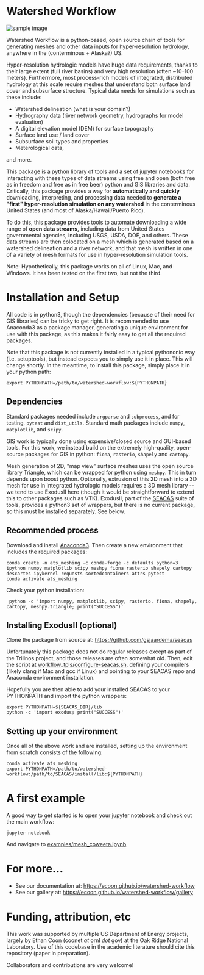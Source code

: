 Watershed Workflow
===================

![sample image](https://github.com/ecoon/watershed-workflow/raw/master/data/images/watershed_workflow.png "Example output of the Coweeta Hydrologic Lab watersheds across scales.")


Watershed Workflow is a python-based, open source chain of tools for generating meshes and other data inputs for hyper-resolution hydrology, anywhere in the (conterminous + Alaska?) US.  

Hyper-resolution hydrologic models have huge data requirements, thanks to their large extent (full river basins) and very high resolution (often ~10-100 meters).  Furthermore, most process-rich models of integrated, distributed hydrology at this scale require meshes that understand both surface land cover and subsurface structure.  Typical data needs for simulations such as these include:

* Watershed delineation (what is your domain?)
* Hydrography data (river network geometry, hydrographs for model evaluation)
* A digital elevation model (DEM) for surface topography
* Surface land use / land cover
* Subsurface soil types and properties
* Meterological data,

and more.

This package is a python library of tools and a set of jupyter notebooks for interacting with these types of data streams using free and open (both free as in freedom and free as in free beer) python and GIS libraries and data.  Critically, this package provides a way for **automatically and quickly** downloading, interpreting, and processing data needed to **generate a "first" hyper-resolution simulation on any watershed** in the conterminous United States (and most of Alaska/Hawaii/Puerto Rico).

To do this, this package provides tools to automate downloading a wide range of **open data streams,** including data from United States governmental agencies, including USGS, USDA, DOE, and others.  These data streams are then colocated on a mesh which is generated based on a watershed delineation and a river network, and that mesh is written in one of a variety of mesh formats for use in hyper-resolution simulation tools.

Note: Hypothetically, this package works on all of Linux, Mac, and Windows.  It has been tested on the first two, but not the third.


Installation and Setup
========================
All code is in python3, though the dependencies (because of their need for GIS libraries) can be tricky to get right.  It is recommended to use Anaconda3 as a package manager, generating a unique environment for use with this package, as this makes it fairly easy to get all the required packages.

Note that this package is not currently installed in a typical pythononic way (i.e. setuptools), but instead expects you to simply use it in place.  This will change shortly.  In the meantime, to install this package, simply place it in your python path:

    export PYTHONPATH=/path/to/watershed-workflow:${PYTHONPATH}

Dependencies
------------

Standard packages needed include `argparse` and `subprocess`, and for testing, `pytest` and `dist_utils`. 
 Standard math packages include `numpy`, `matplotlib`, and `scipy`.

GIS work is typically done using expensive/closed source and GUI-based tools.  For this work, we instead build on the extremely high-quality, open-source packages for GIS in python: `fiona`, `rasterio`, `shapely` and `cartopy`.

Mesh generation of 2D, "map view" surface meshes uses the open source library Triangle, which can be wrapped for python using `meshpy`.  This in turn depends upon boost python.  Optionally, extrusion of this 2D mesh into a 3D mesh for use in integrated hydrologic models requires a 3D mesh library -- we tend to use ExodusII here (though it would be straightforward to extend this to other packages such as VTK).  ExodusII, part of the [SEACAS](https://github.com/gsjaardema/seacas) suite of tools, provides a python3 set of wrappers, but there is no current package, so this must be installed separately.  See below.

Recommended process
--------------------

Download and install [Anaconda3](https://www.anaconda.com/distribution/).  Then create a new environment that includes the required packages:

    conda create -n ats_meshing -c conda-forge -c defaults python=3 ipython numpy matplotlib scipy meshpy fiona rasterio shapely cartopy descartes ipykernel requests sortedcontainers attrs pytest
    conda activate ats_meshing


Check your python installation:

     python -c 'import numpy, matplotlib, scipy, rasterio, fiona, shapely, cartopy, meshpy.triangle; print("SUCCESS")'

Installing ExodusII (optional)
------------------------------

Clone the package from source at: https://github.com/gsjaardema/seacas

Unfortunately this package does not do regular releases except as part of the Trilinos project, and those releases are often somewhat old.  Then, edit the script at [workflow_tpls/configure-seacas.sh](../master/workflow_tpls/configure-seacas.sh), defining your compilers (likely clang if Mac and gcc if Linux) and pointing to your SEACAS repo and Anaconda environment installation.

Hopefully you are then able to add your installed SEACAS to your PYTHONPATH and import the python wrappers:

    export PYTHONPATH=${SEACAS_DIR}/lib
    python -c 'import exodus; print("SUCCESS")'

Setting up your environment
---------------------------

Once all of the above work and are installed, setting up the environment from scratch consists of the following:

    conda activate ats_meshing
    export PYTHONPATH=/path/to/watershed-workflow:/path/to/SEACAS/install/lib:${PYTHONPATH}


A first example
================

A good way to get started is to open your jupyter notebook and check out the main workflow:

    jupyter notebook

And navigate to [examples/mesh_coweeta.ipynb](../master/examples/mesh_coweeta.ipynb)


For more...
============

* See our documentation at: https://ecoon.github.io/watershed-workflow
* See our gallery at: https://ecoon.github.io/watershed-workflow/gallery

Funding, attribution, etc
==========================

This work was supported by multiple US Department of Energy projects, largely by Ethan Coon (coonet _at_ ornl _dot_ gov) at the Oak Ridge National Laboratory.  Use of this codebase in the academic literature should cite this repository (paper in preparation).

Collaborators and contributions are very welcome!
